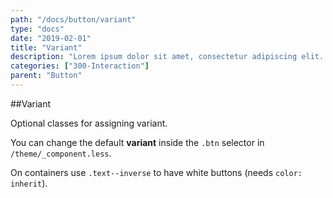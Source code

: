 ```yaml
---
path: "/docs/button/variant"
type: "docs"
date: "2019-02-01"
title: "Variant"
description: "Lorem ipsum dolor sit amet, consectetur adipiscing elit. Nunc tempus laoreet leo sit amet iaculis."
categories: ["300-Interaction"]
parent: "Button"
---
```


##Variant

Optional classes for assigning variant.

You can change the default **variant** inside the `.btn` selector in `/theme/_component.less`.

<demo>
  <demovanilla src="demos/inline/demos/button/variant">
  </demovanilla>
</demo>

On containers use `.text--inverse` to have white buttons (needs `color: inherit`).

<demo>
  <demovanilla src="demos/inline/demos/button/inverse">
  </demovanilla>
</demo>
